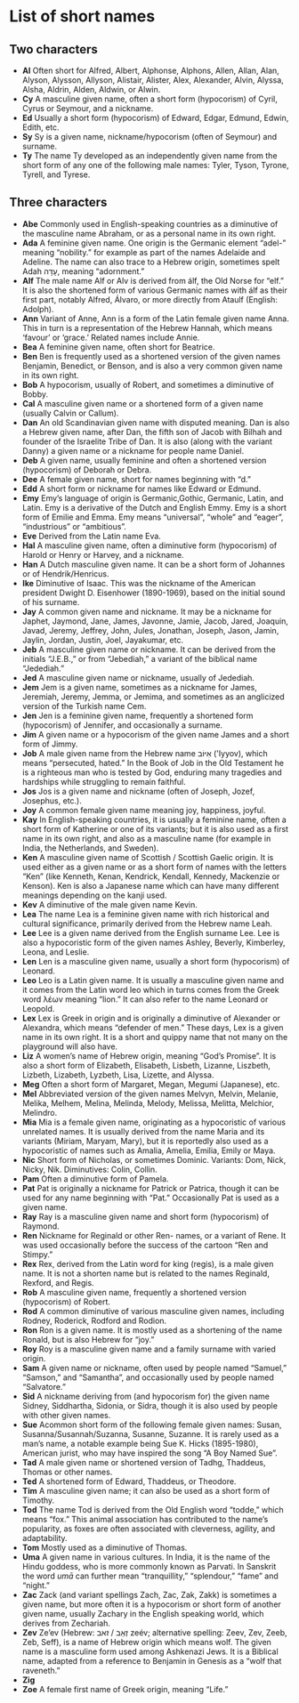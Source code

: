 # List of short names

## Two characters

- __Al__ Often short for Alfred, Albert, Alphonse, Alphons, Allen, Allan, Alan, Alyson, Alysson, Allyson, Alistair, Alister, Alex, Alexander, Alvin, Alyssa, Alsha, Aldrin, Alden, Aldwin, or Alwin.
- __Cy__ A masculine given name, often a short form (hypocorism) of Cyril, Cyrus or Seymour, and a nickname.
- __Ed__ Usually a short form (hypocorism) of Edward, Edgar, Edmund, Edwin, Edith, etc.
- __Sy__ Sy is a given name, nickname/hypocorism (often of Seymour) and surname.
- __Ty__ The name Ty developed as an independently given name from the short form of any one of the following male names: Tyler, Tyson, Tyrone, Tyrell, and Tyrese.

## Three characters

- __Abe__ Commonly used in English-speaking countries as a diminutive of the masculine name Abraham, or as a personal name in its own right.
- __Ada__ A feminine given name. One origin is the Germanic element “adel-” meaning “nobility.” for example as part of the names Adelaide and Adeline. The name can also trace to a Hebrew origin, sometimes spelt Adah עָדָה, meaning “adornment.”
- __Alf__ The male name Alf or Alv is derived from álf, the Old Norse for “elf.” It is also the shortened form of various Germanic names with álf as their first part, notably Alfred, Álvaro, or more directly from Ataulf (English: Adolph).
- __Ann__ Variant of Anne, Ann is a form of the Latin female given name Anna. This in turn is a representation of the Hebrew Hannah, which means ‘favour’ or ‘grace.’ Related names include Annie.  
- __Bea__ A feminine given name, often short for Beatrice.
- __Ben__ Ben is frequently used as a shortened version of the given names Benjamin, Benedict, or Benson, and is also a very common given name in its own right.
- __Bob__ A hypocorism, usually of Robert, and sometimes a diminutive of Bobby.
- __Cal__ A masculine given name or a shortened form of a given name (usually Calvin or Callum).
- __Dan__ An old Scandinavian given name with disputed meaning. Dan is also a Hebrew given name, after Dan, the fifth son of Jacob with Bilhah and founder of the Israelite Tribe of Dan. It is also (along with the variant Danny) a given name or a nickname for people name Daniel.
- __Deb__ A given name, usually feminine and often a shortened version (hypocorism) of Deborah or Debra.
- __Dee__ A female given name, short for names beginning with “d.”
- __Edd__ A short form or nickname for names like Edward or Edmund.
- __Emy__ Emy’s language of origin is Germanic,Gothic, Germanic, Latin, and Latin. Emy is a derivative of the Dutch and English Emmy. Emy is a short form of Emilie and Emma. Emy means “universal”, “whole” and “eager”, “industrious” or “ambitious”.
- __Eve__ Derived from the Latin name Eva.
- __Hal__ A masculine given name, often a diminutive form (hypocorism) of Harold or Henry or Harvey, and a nickname.
- __Han__ A Dutch masculine given name. It can be a short form of Johannes or of Hendrik/Henricus.
- __Ike__ Diminutive of Isaac. This was the nickname of the American president Dwight D. Eisenhower (1890-1969), based on the initial sound of his surname.
- __Jay__ A common given name and nickname. It may be a nickname for Japhet, Jaymond, Jane, James, Javonne, Jamie, Jacob, Jared, Joaquin, Javad, Jeremy, Jeffrey, John, Jules, Jonathan, Joseph, Jason, Jamin, Jaylin, Jordan, Justin, Joel, Jayakumar, etc.
- __Jeb__ A masculine given name or nickname. It can be derived from the initials “J.E.B.,” or from “Jebediah,” a variant of the biblical name “Jedediah.”
- __Jed__ A masculine given name or nickname, usually of Jedediah.
- __Jem__ Jem is a given name, sometimes as a nickname for James, Jeremiah, Jeremy, Jemma, or Jemima, and sometimes as an anglicized version of the Turkish name Cem.
- __Jen__ Jen is a feminine given name, frequently a shortened form (hypocorism) of Jennifer, and occasionally a surname.
- __Jim__ A given name or a hypocorism of the given name James and a short form of Jimmy.
- __Job__ A male given name from the Hebrew name אִיּוֹב ('Iyyov), which means “persecuted, hated.” In the Book of Job in the Old Testament he is a righteous man who is tested by God, enduring many tragedies and hardships while struggling to remain faithful.
- __Jos__ Jos is a given name and nickname (often of Joseph, Jozef, Josephus, etc.).
- __Joy__ A common female given name meaning joy, happiness, joyful.
- __Kay__ In English-speaking countries, it is usually a feminine name, often a short form of Katherine or one of its variants; but it is also used as a first name in its own right, and also as a masculine name (for example in India, the Netherlands, and Sweden).
- __Ken__ A masculine given name of Scottish / Scottish Gaelic origin. It is used either as a given name or as a short form of names with the letters “Ken” (like Kenneth, Kenan, Kendrick, Kendall, Kennedy, Mackenzie or Kenson). Ken is also a Japanese name which can have many different meanings depending on the kanji used.
- __Kev__ A diminutive of the male given name Kevin.
- __Lea__ The name Lea is a feminine given name with rich historical and cultural significance, primarily derived from the Hebrew name Leah.
- __Lee__ Lee is a given name derived from the English surname Lee. Lee is also a hypocoristic form of the given names Ashley, Beverly, Kimberley, Leona, and Leslie.
- __Len__ Len is a masculine given name, usually a short form (hypocorism) of Leonard.
- __Leo__ Leo is a Latin given name. It is usually a masculine given name and it comes from the Latin word leo which in turns comes from the Greek word λέων meaning “lion.” It can also refer to the name Leonard or Leopold.
- __Lex__ Lex is Greek in origin and is originally a diminutive of Alexander or Alexandra, which means “defender of men.” These days, Lex is a given name in its own right. It is a short and quippy name that not many on the playground will also have.
- __Liz__ A women’s name of Hebrew origin, meaning “God’s Promise”. It is also a short form of Elizabeth, Elisabeth, Lisbeth, Lizanne, Liszbeth, Lizbeth, Lizabeth, Lyzbeth, Lisa, Lizette, and Alyssa.
- __Meg__ Often a short form of Margaret, Megan, Megumi (Japanese), etc.
- __Mel__ Abbreviated version of the given names Melvyn, Melvin, Melanie, Melika, Melhem, Melina, Melinda, Melody, Melissa, Melitta, Melchior, Melindro.
- __Mia__ Mia is a female given name, originating as a hypocoristic of various unrelated names. It is usually derived from the name Maria and its variants (Miriam, Maryam, Mary), but it is reportedly also used as a hypocoristic of names such as Amalia, Amelia, Emilia, Emily or Maya.
- __Nic__ Short form of Nicholas, or sometimes Dominic. Variants: Dom, Nick, Nicky, Nik. Diminutives: Colin, Collin.
- __Pam__ Often a diminutive form of Pamela.
- __Pat__ Pat is originally a nickname for Patrick or Patrica, though it can be used for any name beginning with “Pat.” Occasionally Pat is used as a given name.
- __Ray__ Ray is a masculine given name and short form (hypocorism) of Raymond.
- __Ren__ Nickname for Reginald or other Ren- names, or a variant of Rene. It was used occasionally before the success of the cartoon “Ren and Stimpy.”
- __Rex__ Rex, derived from the Latin word for king (regis), is a male given name. It is not a shorten name but is related to the names Reginald, Rexford, and Regis.
- __Rob__ A masculine given name, frequently a shortened version (hypocorism) of Robert.
- __Rod__ A common diminutive of various masculine given names, including Rodney, Roderick, Rodford and Rodion.
- __Ron__ Ron is a given name. It is mostly used as a shortening of the name Ronald, but is also Hebrew for “joy.”
- __Roy__ Roy is a masculine given name and a family surname with varied origin.
- __Sam__ A given name or nickname, often used by people named “Samuel,” “Samson,” and “Samantha”, and occasionally used by people named “Salvatore.”
- __Sid__ A nickname deriving from (and hypocorism for) the given name Sidney, Siddhartha, Sidonia, or Sidra, though it is also used by people with other given names.
- __Sue__ Acommon short form of the following female given names: Susan, Susanna/Susannah/Suzanna, Susanne, Suzanne. It is rarely used as a man’s name, a notable example being Sue K. Hicks (1895-1980), American jurist, who may have inspired the song “A Boy Named Sue”.
- __Tad__ A male given name or shortened version of Tadhg, Thaddeus, Thomas or other names.
- __Ted__ A shortened form of Edward, Thaddeus, or Theodore.
- __Tim__ A masculine given name; it can also be used as a short form of Timothy.
- __Tod__ The name Tod is derived from the Old English word “todde,” which means “fox.” This animal association has contributed to the name’s popularity, as foxes are often associated with cleverness, agility, and adaptability.
- __Tom__ Mostly used as a diminutive of Thomas.
- __Uma__ A given name in various cultures. In India, it is the name of the Hindu goddess, who is more commonly known as Parvati. In Sanskrit the word _umā_ can further mean “tranquillity,” “splendour,” “fame” and “night.”
- __Zac__ Zack (and variant spellings Zach, Zac, Zak, Zakk) is sometimes a given name, but more often it is a hypocorism or short form of another given name, usually Zachary in the English speaking world, which derives from Zechariah.
- __Zev__ Ze’ev (Hebrew: זְאֵב / זאב zeév; alternative spelling: Zeev, Zev, Zeeb, Zeb, Seff), is a name of Hebrew origin which means wolf. The given name is a masculine form used among Ashkenazi Jews. It is a Biblical name, adapted from a reference to Benjamin in Genesis as a “wolf that raveneth.”
- __Zig__
- __Zoe__ A female first name of Greek origin, meaning “Life.”
